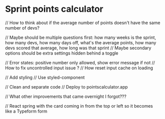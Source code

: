 # Sprint points calculator

  // How to think about if the average number of points doesn't have the same number of devs?

  // Maybe should be multiple questions first: how many weeks is the sprint, how many devs, how many days off, what's the average points, how many devs scored that average, how long was that sprint
  // Maybe secondary options should be extra settings hidden behind a toggle

  // Error states: positive number only allowed, show error message if not
  // How to fix uncontrolled input issue ?
  // How reset input cache on loading

  // Add styling
  // Use styled-component

  // Clean and separate code
  // Deploy to pointscalculator.app

  // What other improvements that came overnight I forgot???

  // React spring with the card coming in from the top or left so it becomes like a Typeform form